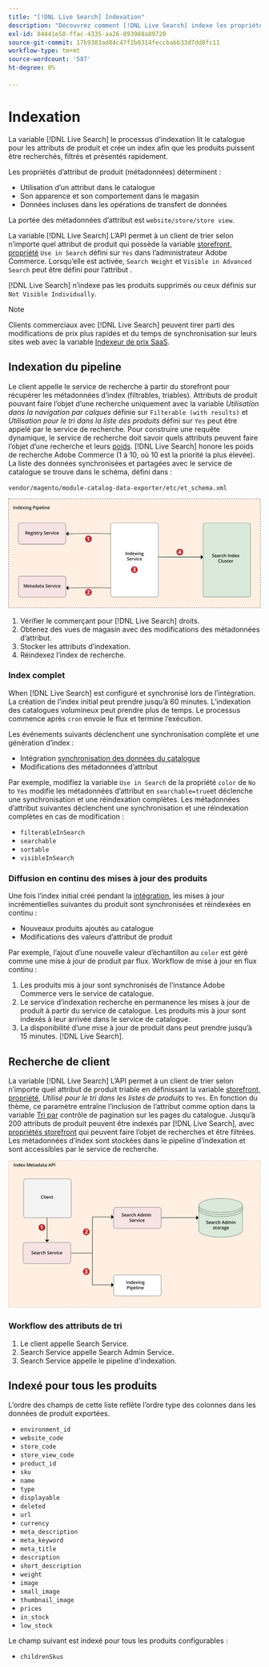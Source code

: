 ```yaml
---
title: "[!DNL Live Search] Indexation"
description: "Découvrez comment [!DNL Live Search] indexe les propriétés d’attribut de produit."
exl-id: 04441e58-ffac-4335-aa26-893988a89720
source-git-commit: 17b9383ad84c47f2b0314feccbabb33d7dd8fc11
workflow-type: tm+mt
source-wordcount: '587'
ht-degree: 0%

---
```


# Indexation

La variable [!DNL Live Search] le processus d’indexation lit le catalogue pour les attributs de produit et crée un index afin que les produits puissent être recherchés, filtrés et présentés rapidement.

Les propriétés d’attribut de produit (métadonnées) déterminent :

* Utilisation d’un attribut dans le catalogue
* Son apparence et son comportement dans le magasin
* Données incluses dans les opérations de transfert de données

La portée des métadonnées d’attribut est `website/store/store view`.

La variable [!DNL Live Search] L’API permet à un client de trier selon n’importe quel attribut de produit qui possède la variable [storefront, propriété](https://experienceleague.adobe.com/docs/commerce-admin/catalog/product-attributes/product-attributes.html) `Use in Search` défini sur `Yes` dans l’administrateur Adobe Commerce. Lorsqu’elle est activée, `Search Weight` et `Visible in Advanced Search` peut être défini pour l’attribut .

[!DNL Live Search] n’indexe pas les produits supprimés ou ceux définis sur `Not Visible Individually`.

>[!NOTE]
>
> Clients commerciaux avec [!DNL Live Search] peuvent tirer parti des modifications de prix plus rapides et du temps de synchronisation sur leurs sites web avec la variable [Indexeur de prix SaaS](../price-index/price-indexing.md).

## Indexation du pipeline

Le client appelle le service de recherche à partir du storefront pour récupérer les métadonnées d’index (filtrables, triables). Attributs de produit pouvant faire l’objet d’une recherche uniquement avec la variable *Utilisation dans la navigation par calques* définie sur `Filterable (with results)` et *Utilisation pour le tri dans la liste des produits* défini sur `Yes` peut être appelé par le service de recherche.
Pour construire une requête dynamique, le service de recherche doit savoir quels attributs peuvent faire l’objet d’une recherche et leurs [poids](https://experienceleague.adobe.com/docs/commerce-admin/catalog/catalog/search/search-results.html#weighted-search). [!DNL Live Search] honore les poids de recherche Adobe Commerce (1 à 10, où 10 est la priorité la plus élevée). La liste des données synchronisées et partagées avec le service de catalogue se trouve dans le schéma, défini dans :

`vendor/magento/module-catalog-data-exporter/etc/et_schema.xml`

![[!DNL Live Search] schéma de recherche client d’indexation](assets/indexing-pipeline.svg)

1. Vérifier le commerçant pour [!DNL Live Search] droits.
1. Obtenez des vues de magasin avec des modifications des métadonnées d’attribut.
1. Stocker les attributs d’indexation.
1. Réindexez l’index de recherche.

### Index complet

When [!DNL Live Search] est configuré et synchronisé lors de l’intégration. La création de l’index initial peut prendre jusqu’à 60 minutes. L’indexation des catalogues volumineux peut prendre plus de temps. Le processus commence après `cron` envoie le flux et termine l’exécution.

Les événements suivants déclenchent une synchronisation complète et une génération d’index :

* Intégration [synchronisation des données du catalogue](install.md#synchronize-catalog-data)
* Modifications des métadonnées d’attribut

Par exemple, modifiez la variable `Use in Search` de la propriété `color` de `No` to `Yes` modifie les métadonnées d’attribut en `searchable=true`et déclenche une synchronisation et une réindexation complètes. Les métadonnées d’attribut suivantes déclenchent une synchronisation et une réindexation complètes en cas de modification :

* `filterableInSearch`
* `searchable`
* `sortable`
* `visibleInSearch`

### Diffusion en continu des mises à jour des produits

Une fois l’index initial créé pendant la [intégration](install.md#synchronize-catalog-data), les mises à jour incrémentielles suivantes du produit sont synchronisées et réindexées en continu :

* Nouveaux produits ajoutés au catalogue
* Modifications des valeurs d’attribut de produit

Par exemple, l’ajout d’une nouvelle valeur d’échantillon au `color` est géré comme une mise à jour de produit par flux.
Workflow de mise à jour en flux continu :

1. Les produits mis à jour sont synchronisés de l’instance Adobe Commerce vers le service de catalogue.
1. Le service d’indexation recherche en permanence les mises à jour de produit à partir du service de catalogue. Les produits mis à jour sont indexés à leur arrivée dans le service de catalogue.
1. La disponibilité d’une mise à jour de produit dans peut prendre jusqu’à 15 minutes. [!DNL Live Search].

## Recherche de client

La variable [!DNL Live Search] L’API permet à un client de trier selon n’importe quel attribut de produit triable en définissant la variable [storefront, propriété](https://experienceleague.adobe.com/docs/commerce-admin/catalog/product-attributes/product-attributes.html), *Utilisé pour le tri dans les listes de produits* to `Yes`. En fonction du thème, ce paramètre entraîne l’inclusion de l’attribut comme option dans la variable [Tri par](https://experienceleague.adobe.com/docs/commerce-admin/catalog/catalog/navigation/navigation.html) contrôle de pagination sur les pages du catalogue. Jusqu’à 200 attributs de produit peuvent être indexés par [!DNL Live Search], avec [propriétés storefront](https://experienceleague.adobe.com/docs/commerce-admin/catalog/product-attributes/product-attributes.html) qui peuvent faire l’objet de recherches et être filtrées.
Les métadonnées d’index sont stockées dans le pipeline d’indexation et sont accessibles par le service de recherche.

![[!DNL Live Search] diagramme de l’API des métadonnées d’index](assets/index-metadata-api.svg)

### Workflow des attributs de tri

1. Le client appelle Search Service.
1. Search Service appelle Search Admin Service.
1. Search Service appelle le pipeline d’indexation.

## Indexé pour tous les produits

L’ordre des champs de cette liste reflète l’ordre type des colonnes dans les données de produit exportées.

* `environment_id`
* `website_code`
* `store_code`
* `store_view_code`
* `product_id`
* `sku`
* `name`
* `type`
* `displayable`
* `deleted`
* `url`
* `currency`
* `meta_description`
* `meta_keyword`
* `meta_title`
* `description`
* `short_description`
* `weight`
* `image`
* `small_image`
* `thumbnail_image`
* `prices`
* `in_stock`
* `low_stock`

Le champ suivant est indexé pour tous les produits configurables :

* `childrenSkus`
